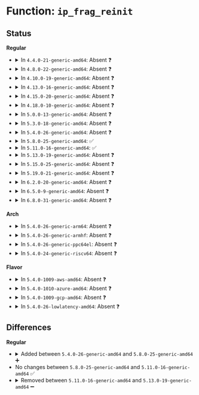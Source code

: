 # Function: <code>ip_frag_reinit</code>

## Status
<b>Regular</b>
<ul>
<li>
<details>
<summary>In <code>4.4.0-21-generic-amd64</code>: Absent ❓</summary>

```json
{
  "name": "ip_frag_reinit",
  "collision_type": "Unique Static",
  "inline_type": "Full",
  "funcs": [
    {
      "addr": 18446744071586552716,
      "name": "ip_frag_reinit",
      "external": false,
      "loc": "net/ipv4/ip_fragment.c:302",
      "file": "net/ipv4/ip_fragment.c",
      "inline": "not declared, inlined",
      "caller_inline": [
        "net/ipv4/ip_fragment.c:ip_defrag"
      ],
      "caller_func": []
    }
  ],
  "symbols": []
}
```
</details>
</li>
<li>
<details>
<summary>In <code>4.8.0-22-generic-amd64</code>: Absent ❓</summary>

```json
{
  "name": "ip_frag_reinit",
  "collision_type": "Unique Static",
  "inline_type": "Full",
  "funcs": [
    {
      "addr": 18446744071586996021,
      "name": "ip_frag_reinit",
      "external": false,
      "loc": "net/ipv4/ip_fragment.c:300",
      "file": "net/ipv4/ip_fragment.c",
      "inline": "not declared, inlined",
      "caller_inline": [
        "net/ipv4/ip_fragment.c:ip_defrag"
      ],
      "caller_func": []
    }
  ],
  "symbols": []
}
```
</details>
</li>
<li>
<details>
<summary>In <code>4.10.0-19-generic-amd64</code>: Absent ❓</summary>

```json
{
  "name": "ip_frag_reinit",
  "collision_type": "Unique Static",
  "inline_type": "Full",
  "funcs": [
    {
      "addr": 18446744071587191349,
      "name": "ip_frag_reinit",
      "external": false,
      "loc": "net/ipv4/ip_fragment.c:300",
      "file": "net/ipv4/ip_fragment.c",
      "inline": "not declared, inlined",
      "caller_inline": [
        "net/ipv4/ip_fragment.c:ip_defrag"
      ],
      "caller_func": []
    }
  ],
  "symbols": []
}
```
</details>
</li>
<li>
<details>
<summary>In <code>4.13.0-16-generic-amd64</code>: Absent ❓</summary>

```json
{
  "name": "ip_frag_reinit",
  "collision_type": "Unique Static",
  "inline_type": "Full",
  "funcs": [
    {
      "addr": 18446744071587323500,
      "name": "ip_frag_reinit",
      "external": false,
      "loc": "net/ipv4/ip_fragment.c:309",
      "file": "net/ipv4/ip_fragment.c",
      "inline": "not declared, inlined",
      "caller_inline": [
        "net/ipv4/ip_fragment.c:ip_defrag"
      ],
      "caller_func": []
    }
  ],
  "symbols": []
}
```
</details>
</li>
<li>
<details>
<summary>In <code>4.15.0-20-generic-amd64</code>: Absent ❓</summary>

```json
{
  "name": "ip_frag_reinit",
  "collision_type": "Unique Static",
  "inline_type": "Full",
  "funcs": [
    {
      "addr": 18446744071587844229,
      "name": "ip_frag_reinit",
      "external": false,
      "loc": "net/ipv4/ip_fragment.c:311",
      "file": "net/ipv4/ip_fragment.c",
      "inline": "not declared, inlined",
      "caller_inline": [
        "net/ipv4/ip_fragment.c:ip_defrag"
      ],
      "caller_func": []
    }
  ],
  "symbols": []
}
```
</details>
</li>
<li>
<details>
<summary>In <code>4.18.0-10-generic-amd64</code>: Absent ❓</summary>

```json
{
  "name": "ip_frag_reinit",
  "collision_type": "Unique Static",
  "inline_type": "Full",
  "funcs": [
    {
      "addr": 18446744071588188620,
      "name": "ip_frag_reinit",
      "external": false,
      "loc": "net/ipv4/ip_fragment.c:246",
      "file": "net/ipv4/ip_fragment.c",
      "inline": "not declared, inlined",
      "caller_inline": [
        "net/ipv4/ip_fragment.c:ip_defrag"
      ],
      "caller_func": []
    }
  ],
  "symbols": []
}
```
</details>
</li>
<li>
<details>
<summary>In <code>5.0.0-13-generic-amd64</code>: Absent ❓</summary>

```json
{
  "name": "ip_frag_reinit",
  "collision_type": "Unique Static",
  "inline_type": "Full",
  "funcs": [
    {
      "addr": 18446744071588373123,
      "name": "ip_frag_reinit",
      "external": false,
      "loc": "net/ipv4/ip_fragment.c:318",
      "file": "net/ipv4/ip_fragment.c",
      "inline": "not declared, inlined",
      "caller_inline": [
        "net/ipv4/ip_fragment.c:ip_defrag"
      ],
      "caller_func": []
    }
  ],
  "symbols": []
}
```
</details>
</li>
<li>
<details>
<summary>In <code>5.3.0-18-generic-amd64</code>: Absent ❓</summary>

```json
{
  "name": "ip_frag_reinit",
  "collision_type": "Unique Static",
  "inline_type": "Full",
  "funcs": [
    {
      "addr": 18446744071588775085,
      "name": "ip_frag_reinit",
      "external": false,
      "loc": "net/ipv4/ip_fragment.c:247",
      "file": "net/ipv4/ip_fragment.c",
      "inline": "not declared, inlined",
      "caller_inline": [
        "net/ipv4/ip_fragment.c:ip_frag_queue"
      ],
      "caller_func": []
    }
  ],
  "symbols": []
}
```
</details>
</li>
<li>
<details>
<summary>In <code>5.4.0-26-generic-amd64</code>: Absent ❓</summary>

```json
{
  "name": "ip_frag_reinit",
  "collision_type": "Unique Static",
  "inline_type": "Full",
  "funcs": [
    {
      "addr": 18446744071588998685,
      "name": "ip_frag_reinit",
      "external": false,
      "loc": "net/ipv4/ip_fragment.c:247",
      "file": "net/ipv4/ip_fragment.c",
      "inline": "not declared, inlined",
      "caller_inline": [
        "net/ipv4/ip_fragment.c:ip_frag_queue"
      ],
      "caller_func": []
    }
  ],
  "symbols": []
}
```
</details>
</li>
<li>
<details>
<summary>In <code>5.8.0-25-generic-amd64</code>: ✅</summary>

```c
int ip_frag_reinit(struct ipq * qp)
```

```json
{
  "name": "ip_frag_reinit",
  "collision_type": "Unique Static",
  "inline_type": "No",
  "funcs": [
    {
      "addr": 18446744071589957200,
      "name": "ip_frag_reinit",
      "external": false,
      "loc": "net/ipv4/ip_fragment.c:247",
      "file": "net/ipv4/ip_fragment.c",
      "inline": "seen, unknown",
      "caller_inline": [],
      "caller_func": [
        "net/ipv4/ip_fragment.c:ip_frag_queue"
      ]
    }
  ],
  "symbols": [
    {
      "addr": 18446744071589957200,
      "name": "ip_frag_reinit",
      "section": ".text",
      "bind": "STB_LOCAL",
      "size": 204
    }
  ]
}
```
</details>
</li>
<li>
<details>
<summary>In <code>5.11.0-16-generic-amd64</code>: ✅</summary>

```c
int ip_frag_reinit(struct ipq * qp)
```

```json
{
  "name": "ip_frag_reinit",
  "collision_type": "Unique Static",
  "inline_type": "No",
  "funcs": [
    {
      "addr": 18446744071589998016,
      "name": "ip_frag_reinit",
      "external": false,
      "loc": "net/ipv4/ip_fragment.c:247",
      "file": "net/ipv4/ip_fragment.c",
      "inline": "seen, unknown",
      "caller_inline": [],
      "caller_func": [
        "net/ipv4/ip_fragment.c:ip_frag_queue"
      ]
    }
  ],
  "symbols": [
    {
      "addr": 18446744071589998016,
      "name": "ip_frag_reinit",
      "section": ".text",
      "bind": "STB_LOCAL",
      "size": 204
    }
  ]
}
```
</details>
</li>
<li>
<details>
<summary>In <code>5.13.0-19-generic-amd64</code>: Absent ❓</summary>

```json
{
  "name": "ip_frag_reinit",
  "collision_type": "Unique Static",
  "inline_type": "Full",
  "funcs": [
    {
      "addr": 18446744071589913013,
      "name": "ip_frag_reinit",
      "external": false,
      "loc": "net/ipv4/ip_fragment.c:247",
      "file": "net/ipv4/ip_fragment.c",
      "inline": "not declared, inlined",
      "caller_inline": [
        "net/ipv4/ip_fragment.c:ip_frag_queue"
      ],
      "caller_func": []
    }
  ],
  "symbols": []
}
```
</details>
</li>
<li>
<details>
<summary>In <code>5.15.0-25-generic-amd64</code>: Absent ❓</summary>

```json
{
  "name": "ip_frag_reinit",
  "collision_type": "Unique Static",
  "inline_type": "Full",
  "funcs": [
    {
      "addr": 18446744071590679461,
      "name": "ip_frag_reinit",
      "external": false,
      "loc": "net/ipv4/ip_fragment.c:248",
      "file": "net/ipv4/ip_fragment.c",
      "inline": "not declared, inlined",
      "caller_inline": [
        "net/ipv4/ip_fragment.c:ip_frag_queue"
      ],
      "caller_func": []
    }
  ],
  "symbols": []
}
```
</details>
</li>
<li>
<details>
<summary>In <code>5.19.0-21-generic-amd64</code>: Absent ❓</summary>

```json
{
  "name": "ip_frag_reinit",
  "collision_type": "Unique Static",
  "inline_type": "Full",
  "funcs": [
    {
      "addr": 18446744071592307270,
      "name": "ip_frag_reinit",
      "external": false,
      "loc": "net/ipv4/ip_fragment.c:248",
      "file": "net/ipv4/ip_fragment.c",
      "inline": "not declared, inlined",
      "caller_inline": [
        "net/ipv4/ip_fragment.c:ip_frag_queue"
      ],
      "caller_func": []
    }
  ],
  "symbols": []
}
```
</details>
</li>
<li>
<details>
<summary>In <code>6.2.0-20-generic-amd64</code>: Absent ❓</summary>

```json
{
  "name": "ip_frag_reinit",
  "collision_type": "Unique Static",
  "inline_type": "Full",
  "funcs": [
    {
      "addr": 18446744071594143799,
      "name": "ip_frag_reinit",
      "external": false,
      "loc": "net/ipv4/ip_fragment.c:249",
      "file": "net/ipv4/ip_fragment.c",
      "inline": "not declared, inlined",
      "caller_inline": [
        "net/ipv4/ip_fragment.c:ip_frag_queue"
      ],
      "caller_func": []
    }
  ],
  "symbols": []
}
```
</details>
</li>
<li>
<details>
<summary>In <code>6.5.0-9-generic-amd64</code>: Absent ❓</summary>

```json
{
  "name": "ip_frag_reinit",
  "collision_type": "Unique Static",
  "inline_type": "Full",
  "funcs": [
    {
      "addr": 18446744071594530856,
      "name": "ip_frag_reinit",
      "external": false,
      "loc": "net/ipv4/ip_fragment.c:249",
      "file": "net/ipv4/ip_fragment.c",
      "inline": "not declared, inlined",
      "caller_inline": [
        "net/ipv4/ip_fragment.c:ip_frag_queue"
      ],
      "caller_func": []
    }
  ],
  "symbols": []
}
```
</details>
</li>
<li>
<details>
<summary>In <code>6.8.0-31-generic-amd64</code>: Absent ❓</summary>

```json
{
  "name": "ip_frag_reinit",
  "collision_type": "Unique Static",
  "inline_type": "Full",
  "funcs": [
    {
      "addr": 18446744071595333592,
      "name": "ip_frag_reinit",
      "external": false,
      "loc": "net/ipv4/ip_fragment.c:249",
      "file": "net/ipv4/ip_fragment.c",
      "inline": "not declared, inlined",
      "caller_inline": [
        "net/ipv4/ip_fragment.c:ip_frag_queue"
      ],
      "caller_func": []
    }
  ],
  "symbols": []
}
```
</details>
</li>
</ul>
<b>Arch</b>
<ul>
<li>
<details>
<summary>In <code>5.4.0-26-generic-arm64</code>: Absent ❓</summary>

```json
{
  "name": "ip_frag_reinit",
  "collision_type": "Unique Static",
  "inline_type": "Full",
  "funcs": [
    {
      "addr": 18446603336502606288,
      "name": "ip_frag_reinit",
      "external": false,
      "loc": "net/ipv4/ip_fragment.c:247",
      "file": "net/ipv4/ip_fragment.c",
      "inline": "not declared, inlined",
      "caller_inline": [
        "net/ipv4/ip_fragment.c:ip_frag_queue"
      ],
      "caller_func": []
    }
  ],
  "symbols": []
}
```
</details>
</li>
<li>
<details>
<summary>In <code>5.4.0-26-generic-armhf</code>: Absent ❓</summary>

```json
{
  "name": "ip_frag_reinit",
  "collision_type": "Unique Static",
  "inline_type": "Full",
  "funcs": [
    {
      "addr": 3235310244,
      "name": "ip_frag_reinit",
      "external": false,
      "loc": "net/ipv4/ip_fragment.c:247",
      "file": "net/ipv4/ip_fragment.c",
      "inline": "not declared, inlined",
      "caller_inline": [
        "net/ipv4/ip_fragment.c:ip_frag_queue"
      ],
      "caller_func": []
    }
  ],
  "symbols": []
}
```
</details>
</li>
<li>
<details>
<summary>In <code>5.4.0-26-generic-ppc64el</code>: Absent ❓</summary>

```json
{
  "name": "ip_frag_reinit",
  "collision_type": "Unique Static",
  "inline_type": "Full",
  "funcs": [
    {
      "addr": 13835058055296196512,
      "name": "ip_frag_reinit",
      "external": false,
      "loc": "net/ipv4/ip_fragment.c:247",
      "file": "net/ipv4/ip_fragment.c",
      "inline": "not declared, inlined",
      "caller_inline": [
        "net/ipv4/ip_fragment.c:ip_frag_queue"
      ],
      "caller_func": []
    }
  ],
  "symbols": []
}
```
</details>
</li>
<li>
<details>
<summary>In <code>5.4.0-24-generic-riscv64</code>: Absent ❓</summary>

```json
{
  "name": "ip_frag_reinit",
  "collision_type": "Unique Static",
  "inline_type": "Full",
  "funcs": [
    {
      "addr": 18446743936278755272,
      "name": "ip_frag_reinit",
      "external": false,
      "loc": "net/ipv4/ip_fragment.c:247",
      "file": "net/ipv4/ip_fragment.c",
      "inline": "not declared, inlined",
      "caller_inline": [
        "net/ipv4/ip_fragment.c:ip_frag_queue"
      ],
      "caller_func": []
    }
  ],
  "symbols": []
}
```
</details>
</li>
</ul>
<b>Flavor</b>
<ul>
<li>
<details>
<summary>In <code>5.4.0-1009-aws-amd64</code>: Absent ❓</summary>

```json
{
  "name": "ip_frag_reinit",
  "collision_type": "Unique Static",
  "inline_type": "Full",
  "funcs": [
    {
      "addr": 18446744071588605069,
      "name": "ip_frag_reinit",
      "external": false,
      "loc": "net/ipv4/ip_fragment.c:247",
      "file": "net/ipv4/ip_fragment.c",
      "inline": "not declared, inlined",
      "caller_inline": [
        "net/ipv4/ip_fragment.c:ip_frag_queue"
      ],
      "caller_func": []
    }
  ],
  "symbols": []
}
```
</details>
</li>
<li>
<details>
<summary>In <code>5.4.0-1010-azure-amd64</code>: Absent ❓</summary>

```json
{
  "name": "ip_frag_reinit",
  "collision_type": "Unique Static",
  "inline_type": "Full",
  "funcs": [
    {
      "addr": 18446744071588317053,
      "name": "ip_frag_reinit",
      "external": false,
      "loc": "net/ipv4/ip_fragment.c:247",
      "file": "net/ipv4/ip_fragment.c",
      "inline": "not declared, inlined",
      "caller_inline": [
        "net/ipv4/ip_fragment.c:ip_frag_queue"
      ],
      "caller_func": []
    }
  ],
  "symbols": []
}
```
</details>
</li>
<li>
<details>
<summary>In <code>5.4.0-1009-gcp-amd64</code>: Absent ❓</summary>

```json
{
  "name": "ip_frag_reinit",
  "collision_type": "Unique Static",
  "inline_type": "Full",
  "funcs": [
    {
      "addr": 18446744071589041245,
      "name": "ip_frag_reinit",
      "external": false,
      "loc": "net/ipv4/ip_fragment.c:247",
      "file": "net/ipv4/ip_fragment.c",
      "inline": "not declared, inlined",
      "caller_inline": [
        "net/ipv4/ip_fragment.c:ip_frag_queue"
      ],
      "caller_func": []
    }
  ],
  "symbols": []
}
```
</details>
</li>
<li>
<details>
<summary>In <code>5.4.0-26-lowlatency-amd64</code>: Absent ❓</summary>

```json
{
  "name": "ip_frag_reinit",
  "collision_type": "Unique Static",
  "inline_type": "Full",
  "funcs": [
    {
      "addr": 18446744071589080397,
      "name": "ip_frag_reinit",
      "external": false,
      "loc": "net/ipv4/ip_fragment.c:247",
      "file": "net/ipv4/ip_fragment.c",
      "inline": "not declared, inlined",
      "caller_inline": [
        "net/ipv4/ip_fragment.c:ip_frag_queue"
      ],
      "caller_func": []
    }
  ],
  "symbols": []
}
```
</details>
</li>
</ul>

## Differences
<b>Regular</b>
<ul>
<li>
<details>
<summary>Added between <code>5.4.0-26-generic-amd64</code> and <code>5.8.0-25-generic-amd64</code> ➕</summary>

```c
int ip_frag_reinit(struct ipq * qp)
```
</details>
</li>
<li>
No changes between <code>5.8.0-25-generic-amd64</code> and <code>5.11.0-16-generic-amd64</code> ✅
</li>
<li>
<details>
<summary>Removed between <code>5.11.0-16-generic-amd64</code> and <code>5.13.0-19-generic-amd64</code> ➖</summary>

```c
int ip_frag_reinit(struct ipq * qp)
```
</details>
</li>
</ul>
